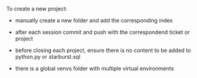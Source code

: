 To create a new project:

- manually create a new folder and add the corresponding index

- after each session commit and push with the correspondend ticket or project

- before closing each project, ensure there is no content to be added to python.py or starburst.sql

- there is a global venvs folder with multiple virtual environments